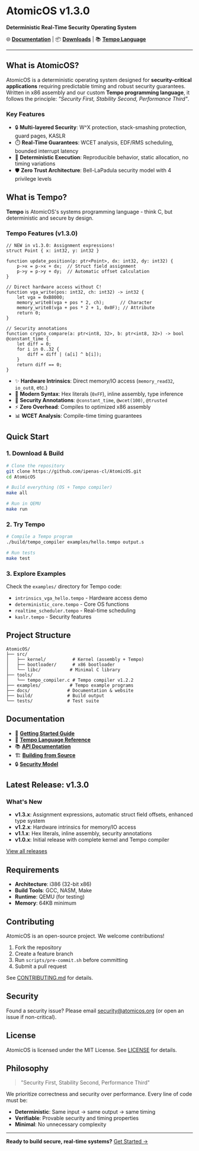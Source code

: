 # AtomicOS v1.3.0

**Deterministic Real-Time Security Operating System**

🌐 **[Documentation](https://ipenas-cl.github.io/AtomicOS)** | 📦 **[Downloads](https://github.com/ipenas-cl/AtomicOS/releases)** | 📚 **[Tempo Language](https://ipenas-cl.github.io/AtomicOS/tempo)**

---

## What is AtomicOS?

AtomicOS is a deterministic operating system designed for **security-critical applications** requiring predictable timing and robust security guarantees. Written in x86 assembly and our custom **Tempo programming language**, it follows the principle: *"Security First, Stability Second, Performance Third"*.

### Key Features

- 🔒 **Multi-layered Security**: W^X protection, stack-smashing protection, guard pages, KASLR
- ⏱️ **Real-Time Guarantees**: WCET analysis, EDF/RMS scheduling, bounded interrupt latency
- 🎯 **Deterministic Execution**: Reproducible behavior, static allocation, no timing variations
- 🛡️ **Zero Trust Architecture**: Bell-LaPadula security model with 4 privilege levels

## What is Tempo?

**Tempo** is AtomicOS's systems programming language - think C, but deterministic and secure by design.

### Tempo Features (v1.3.0)

```tempo
// NEW in v1.3.0: Assignment expressions!
struct Point { x: int32, y: int32 }

function update_position(p: ptr<Point>, dx: int32, dy: int32) {
    p->x = p->x + dx;  // Struct field assignment
    p->y = p->y + dy;  // Automatic offset calculation
}

// Direct hardware access without C!
function vga_write(pos: int32, ch: int32) -> int32 {
    let vga = 0xB8000;
    memory_write8(vga + pos * 2, ch);      // Character
    memory_write8(vga + pos * 2 + 1, 0x0F); // Attribute
    return 0;
}

// Security annotations
function crypto_compare(a: ptr<int8, 32>, b: ptr<int8, 32>) -> bool @constant_time {
    let diff = 0;
    for i in 0..32 {
        diff = diff | (a[i] ^ b[i]);
    }
    return diff == 0;
}
```

- ✨ **Hardware Intrinsics**: Direct memory/IO access (`memory_read32`, `io_out8`, etc.)
- 🔢 **Modern Syntax**: Hex literals (`0xFF`), inline assembly, type inference
- 🔐 **Security Annotations**: `@constant_time`, `@wcet(100)`, `@trusted`
- ⚡ **Zero Overhead**: Compiles to optimized x86 assembly
- 📊 **WCET Analysis**: Compile-time timing guarantees

## Quick Start

### 1. Download & Build

```bash
# Clone the repository
git clone https://github.com/ipenas-cl/AtomicOS.git
cd AtomicOS

# Build everything (OS + Tempo compiler)
make all

# Run in QEMU
make run
```

### 2. Try Tempo

```bash
# Compile a Tempo program
./build/tempo_compiler examples/hello.tempo output.s

# Run tests
make test
```

### 3. Explore Examples

Check the `examples/` directory for Tempo code:
- `intrinsics_vga_hello.tempo` - Hardware access demo
- `deterministic_core.tempo` - Core OS functions
- `realtime_scheduler.tempo` - Real-time scheduling
- `kaslr.tempo` - Security features

## Project Structure

```
AtomicOS/
├── src/
│   ├── kernel/          # Kernel (assembly + Tempo)
│   ├── bootloader/      # x86 bootloader
│   └── libc/           # Minimal C library
├── tools/
│   └── tempo_compiler.c # Tempo compiler v1.2.2
├── examples/           # Tempo example programs
├── docs/              # Documentation & website
├── build/             # Build output
└── tests/             # Test suite
```

## Documentation

- 📖 **[Getting Started Guide](https://ipenas-cl.github.io/AtomicOS)**
- 🔧 **[Tempo Language Reference](https://ipenas-cl.github.io/AtomicOS/tempo)**
- 📚 **[API Documentation](docs/API.md)**
- 🏗️ **[Building from Source](docs/BUILD.md)**
- 🔒 **[Security Model](docs/SECURITY.md)**

## Latest Release: v1.3.0

### What's New
- **v1.3.x**: Assignment expressions, automatic struct field offsets, enhanced type system
- **v1.2.x**: Hardware intrinsics for memory/IO access
- **v1.1.x**: Hex literals, inline assembly, security annotations
- **v1.0.x**: Initial release with complete kernel and Tempo compiler

[View all releases](https://github.com/ipenas-cl/AtomicOS/releases)

## Requirements

- **Architecture**: i386 (32-bit x86)
- **Build Tools**: GCC, NASM, Make
- **Runtime**: QEMU (for testing)
- **Memory**: 64KB minimum

## Contributing

AtomicOS is an open-source project. We welcome contributions!

1. Fork the repository
2. Create a feature branch
3. Run `scripts/pre-commit.sh` before committing
4. Submit a pull request

See [CONTRIBUTING.md](CONTRIBUTING.md) for details.

## Security

Found a security issue? Please email security@atomicos.org (or open an issue if non-critical).

## License

AtomicOS is licensed under the MIT License. See [LICENSE](LICENSE) for details.

## Philosophy

> "Security First, Stability Second, Performance Third"

We prioritize correctness and security over performance. Every line of code must be:
- **Deterministic**: Same input → same output → same timing
- **Verifiable**: Provable security and timing properties
- **Minimal**: No unnecessary complexity

---

**Ready to build secure, real-time systems?** [Get Started →](https://ipenas-cl.github.io/AtomicOS)